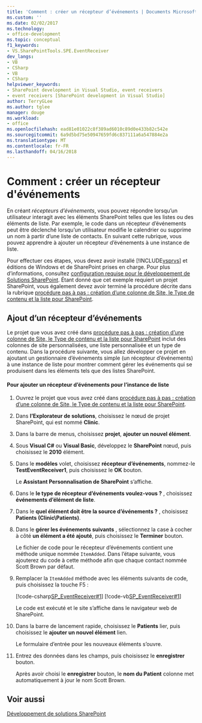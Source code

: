```yaml
---
title: 'Comment : créer un récepteur d’événements | Documents Microsoft'
ms.custom: ''
ms.date: 02/02/2017
ms.technology:
- office-development
ms.topic: conceptual
f1_keywords:
- VS.SharePointTools.SPE.EventReceiver
dev_langs:
- VB
- CSharp
- VB
- CSharp
helpviewer_keywords:
- SharePoint development in Visual Studio, event receivers
- event receivers [SharePoint development in Visual Studio]
author: TerryGLee
ms.author: tglee
manager: douge
ms.workload:
- office
ms.openlocfilehash: ead81e01022c8f389ad6010c89d0e433b82c542e
ms.sourcegitcommit: 6a9d5bd75e50947659fd6c837111a6a547884e2a
ms.translationtype: MT
ms.contentlocale: fr-FR
ms.lasthandoff: 04/16/2018
---
```

# <a name="how-to-create-an-event-receiver"></a>Comment : créer un récepteur d'événements
  En créant *récepteurs d’événements*, vous pouvez répondre lorsqu’un utilisateur interagit avec les éléments SharePoint telles que les listes ou des éléments de liste. Par exemple, le code dans un récepteur d’événements peut être déclenché lorsqu’un utilisateur modifie le calendrier ou supprime un nom à partir d’une liste de contacts. En suivant cette rubrique, vous pouvez apprendre à ajouter un récepteur d’événements à une instance de liste.  
  
 Pour effectuer ces étapes, vous devez avoir installé [!INCLUDE[vsprvs](../sharepoint/includes/vsprvs-md.md)] et éditions de Windows et de SharePoint prises en charge. Pour plus d’informations, consultez [configuration requise pour le développement de Solutions SharePoint](../sharepoint/requirements-for-developing-sharepoint-solutions.md). Étant donné que cet exemple requiert un projet SharePoint, vous également devez avoir terminé la procédure décrite dans la rubrique [procédure pas à pas : création d’une colonne de Site, le Type de contenu et la liste pour SharePoint](../sharepoint/walkthrough-create-a-site-column-content-type-and-list-for-sharepoint.md).  
  
## <a name="adding-an-event-receiver"></a>Ajout d’un récepteur d’événements  
 Le projet que vous avez créé dans [procédure pas à pas : création d’une colonne de Site, le Type de contenu et la liste pour SharePoint](../sharepoint/walkthrough-create-a-site-column-content-type-and-list-for-sharepoint.md) inclut des colonnes de site personnalisées, une liste personnalisée et un type de contenu. Dans la procédure suivante, vous allez développer ce projet en ajoutant un gestionnaire d’événements simple (un récepteur d’événements) à une instance de liste pour montrer comment gérer les événements qui se produisent dans les éléments tels que des listes SharePoint.  
  
#### <a name="to-add-an-event-receiver-to-the-list-instance"></a>Pour ajouter un récepteur d’événements pour l’instance de liste  
  
1.  Ouvrez le projet que vous avez créé dans [procédure pas à pas : création d’une colonne de Site, le Type de contenu et la liste pour SharePoint](../sharepoint/walkthrough-create-a-site-column-content-type-and-list-for-sharepoint.md).  
  
2.  Dans **l’Explorateur de solutions**, choisissez le nœud de projet SharePoint, qui est nommé **Clinic**.  
  
3.  Dans la barre de menus, choisissez **projet**, **ajouter un nouvel élément**.  
  
4.  Sous **Visual C#** ou **Visual Basic**, développez le **SharePoint** nœud, puis choisissez le **2010** élément.  
  
5.  Dans le **modèles** volet, choisissez **récepteur d’événements**, nommez-le **TestEventReceiver1**, puis choisissez le **OK** bouton.  
  
     Le **Assistant Personnalisation de SharePoint** s’affiche.  
  
6.  Dans le **le type de récepteur d’événements voulez-vous ?** , choisissez **événements d’élément de liste**.  
  
7.  Dans le **quel élément doit être la source d’événements ?** , choisissez **Patients (Clinic\Patients)**.  
  
8.  Dans le **gérer les événements suivants** , sélectionnez la case à cocher à côté **un élément a été ajouté**, puis choisissez le **Terminer** bouton.  
  
     Le fichier de code pour le récepteur d’événements contient une méthode unique nommée `ItemAdded`. Dans l’étape suivante, vous ajouterez du code à cette méthode afin que chaque contact nommée Scott Brown par défaut.  
  
9. Remplacer la `ItemAdded` méthode avec les éléments suivants de code, puis choisissez la touche F5 :  
  
     [!code-csharp[SP_EventReceiver#1](../sharepoint/codesnippet/CSharp/CustomField1/TestEventReceiver1/TestEventReceiver1.cs#1)]
     [!code-vb[SP_EventReceiver#1](../sharepoint/codesnippet/VisualBasic/CustomField1_VB/EventReceiver1/EventReceiver1.vb#1)]  
  
     Le code est exécuté et le site s’affiche dans le navigateur web de SharePoint.  
  
10. Dans la barre de lancement rapide, choisissez le **Patients** lier, puis choisissez le **ajouter un nouvel élément** lien.  
  
     Le formulaire d’entrée pour les nouveaux éléments s’ouvre.  
  
11. Entrez des données dans les champs, puis choisissez le **enregistrer** bouton.  
  
     Après avoir choisi le **enregistrer** bouton, le **nom du Patient** colonne met automatiquement à jour le nom Scott Brown.  
  
## <a name="see-also"></a>Voir aussi  
 [Développement de solutions SharePoint](../sharepoint/developing-sharepoint-solutions.md)  
  
  